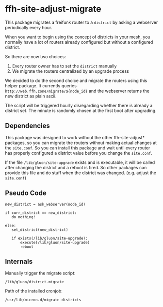 ffh-site-adjust-migrate
=======================

This package migrates a freifunk router to a ```district``` by
asking a webserver periodically every hour.

When you want to begin using the concept of districts in your
mesh, you normally have a lot of routers already configured
but without a configured district.

So there are now two choices:
1. Every router owner has to set the ```district``` manually
2. We migrate the routers centralized by an upgrade process

We decided to do the second choice and migrate the routers
using this helper package. It currently queries
```http://web.ffh.zone/migrate/${node_id}``` and the webserver
returns the new district as plain ascii.

The script will be triggered hourly disregarding whether there
is already a district set. The minute is randomly chosen
at the first boot after upgrading.

Dependencies
------------

This package was designed to work without the other
ffh-site-adjust* packages, so you can migrate the routers
without making actual changes at the ```site.conf```. So
you can install this package and wait until every router
has properly configured a district value before you
change the ```site.conf```.

If the file ```/lib/gluon/site-upgrade``` exists and is
executable, it will be called after changing the district
and a reboot is fired. So other packages can provide this
file and do stuff when the district was changed. (e.g.
adjust the ```site.conf```)

Pseudo Code
-----------

```
new_district = ask_webserver(node_id)

if curr_district == new_district:
   do nothing!

else:
   set_district(new_district)

   if exists(/lib/gluon/site-upgrade):
       execute(/lib/gluon/site-upgrade)
       reboot
```

Internals
---------

Manually trigger the migrate script:
``` shell
/lib/gluon/district-migrate
```

Path of the installed cronjob:
``` shell
/usr/lib/micron.d/migrate-districts
```
